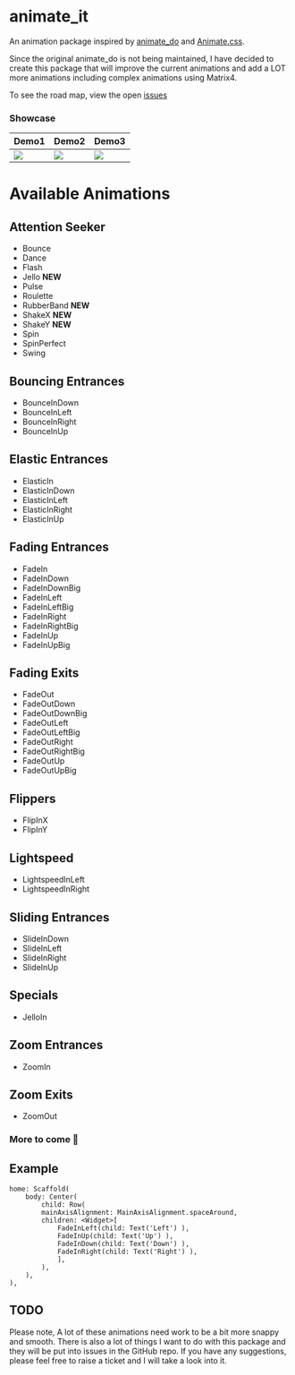 # animate_it

An animation package inspired by [animate_do](https://github.com/Klerith/animate_do_package) and [Animate.css](https://daneden.github.io/animate.css/).

Since the original animate_do is not being maintained, I have decided to create this package that will improve the current animations and add a LOT more animations including complex animations using Matrix4.

To see the road map, view the open [issues](https://github.com/LukeMoody01/animate_it/issues)

### Showcase
| Demo1                  | Demo2                   | Demo3                       |
| ---                       | ---                        | ---                          |
|![](https://github.com/LukeMoody01/animate_it/blob/master/media/intro.gif)  | ![](https://github.com/LukeMoody01/animate_it/blob/master/media/list.gif)  | ![](https://github.com/LukeMoody01/animate_it/blob/master/media/grid.gif)  |


# Available **Animations**

## Attention Seeker

- Bounce
- Dance
- Flash
- Jello **NEW**
- Pulse
- Roulette
- RubberBand **NEW**
- ShakeX **NEW**
- ShakeY **NEW**
- Spin
- SpinPerfect
- Swing

## Bouncing Entrances

- BounceInDown
- BounceInLeft
- BounceInRight
- BounceInUp

## Elastic Entrances

- ElasticIn
- ElasticInDown
- ElasticInLeft
- ElasticInRight
- ElasticInUp

## Fading Entrances

- FadeIn
- FadeInDown
- FadeInDownBig
- FadeInLeft
- FadeInLeftBig
- FadeInRight
- FadeInRightBig
- FadeInUp
- FadeInUpBig

## Fading Exits

- FadeOut
- FadeOutDown
- FadeOutDownBig
- FadeOutLeft
- FadeOutLeftBig
- FadeOutRight
- FadeOutRightBig
- FadeOutUp
- FadeOutUpBig

## Flippers

- FlipInX
- FlipInY

## Lightspeed

- LightspeedInLeft
- LightspeedInRight

## Sliding Entrances

- SlideInDown
- SlideInLeft
- SlideInRight
- SlideInUp

## Specials

- JelloIn

## Zoom Entrances

- ZoomIn

## Zoom Exits

- ZoomOut

### More to come 💪

## Example

```
home: Scaffold(
    body: Center(
        child: Row(
        mainAxisAlignment: MainAxisAlignment.spaceAround,
        children: <Widget>[
            FadeInLeft(child: Text('Left') ),
            FadeInUp(child: Text('Up') ),
            FadeInDown(child: Text('Down') ),
            FadeInRight(child: Text('Right') ),
            ],
        ),
    ),
),

```

## TODO

Please note, A lot of these animations need work to be a bit more snappy and smooth.
There is also a lot of things I want to do with this package and they will be put into issues in the GitHub repo.
If you have any suggestions, please feel free to raise a ticket and I will take a look into it.
